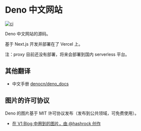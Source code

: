 # Deno 中文网站

[![ci](https://github.com/justjavac/deno_website2/actions/workflows/ci.yml/badge.svg)](https://github.com/justjavac/deno_website2/actions/workflows/ci.yml)

Deno 中文网站的源码。

基于 Next.js 开发并部署在了 Vercel 上。

注：proxy 目前还没有部署，将来会部署到国内 serverless 平台。

## 其他翻译

- 中文手册 [denocn/deno_docs](https://github.com/denocn/deno_docs)

## 图片的许可协议

Deno 的图片基于 MIT 许可协议发布（发布到公共领域，可免费使用）。

- [在 V1 Blog 中用到的图片，由 @hashrock 创作](https://deno.land/v1.jpg)
